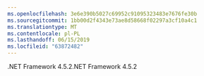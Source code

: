 ```yaml
---
ms.openlocfilehash: 3e6e390b5027c69952c91095323483e7676fe30b
ms.sourcegitcommit: 1bb00d2f4343e73ae8d58668f02297a3cf10a4c1
ms.translationtype: MT
ms.contentlocale: pl-PL
ms.lasthandoff: 06/15/2019
ms.locfileid: "63872482"
---
```

<span data-ttu-id="2b8c9-101">.NET Framework 4.5.2</span><span class="sxs-lookup"><span data-stu-id="2b8c9-101">.NET Framework 4.5.2</span></span>